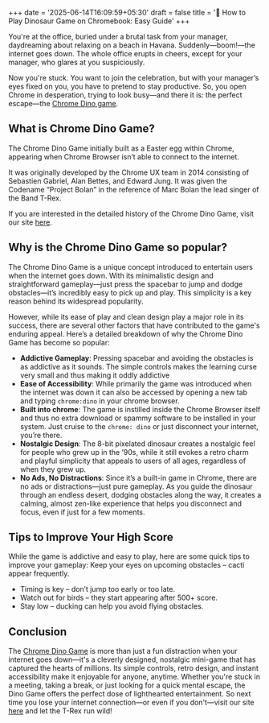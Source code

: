 +++
date = '2025-06-14T16:09:59+05:30'
draft = false
title = '🦖 How to Play Dinosaur Game on Chromebook: Easy Guide'
+++


You're at the office, buried under a brutal task from your manager, daydreaming about relaxing on a beach in Havana. Suddenly—boom!—the internet goes down. The whole office erupts in cheers, except for your manager, who glares at you suspiciously.

Now you're stuck. You want to join the celebration, but with your manager’s eyes fixed on you, you have to pretend to stay productive. So, you open Chrome in desperation, trying to look busy—and there it is: the perfect escape—the [Chrome Dino game](http://dinogamerunner.in).

## What is Chrome Dino Game?

The Chrome Dino Game initially built as a Easter egg within Chrome, appearing when Chrome Browser isn’t able to connect to the internet. 

It was originally developed by the Chrome UX team in 2014 consisting of  Sebastien Gabriel, Alan Bettes, and Edward Jung. It was given the Codename “Project Bolan” in the reference of Marc Bolan the lead singer of the Band T-Rex.

If you are interested in the detailed history of the Chrome Dino Game, visit our site [here](http://dinogamerunner.in/history.html).

## Why is the Chrome Dino Game so popular?

The Chrome Dino Game is a unique concept introduced to entertain users when the internet goes down. With its minimalistic design and straightforward gameplay—just press the spacebar to jump and dodge obstacles—it’s incredibly easy to pick up and play. This simplicity is a key reason behind its widespread popularity.

However, while its ease of play and clean design play a major role in its success, there are several other factors that have contributed to the game's enduring appeal. Here’s a detailed breakdown of why the Chrome Dino Game has become so popular:

- **Addictive Gameplay**: Pressing spacebar and avoiding the obstacles is as addictive as it sounds. The simple controls makes the learning curse very small and thus making it oddly addictive
- **Ease of Accessibility**: While primarily the game was introduced when the internet was down it can also be accessed by opening a new tab and typing ``` chrome:dino ``` in your chrome browser.
- **Built into chrome**: The game is instilled inside the Chrome Browser itself and thus no extra download or spammy software to be installed in your system. Just cruise to the ``` chrome: dino ``` or just disconnect your internet, you’re there.
- **Nostalgic Design**: The 8-bit pixelated dinosaur creates a nostalgic feel for people who grew up in the ’90s, while it still evokes a retro charm and playful simplicity that appeals to users of all ages, regardless of when they grew up.
- **No Ads, No Distractions**: Since it’s a built-in game in Chrome, there are no ads or distractions—just pure gameplay. As you guide the dinosaur through an endless desert, dodging obstacles along the way, it creates a calming, almost zen-like experience that helps you disconnect and focus, even if just for a few moments.


## Tips to Improve Your High Score

While the game is addictive and easy to play, here are some quick tips to improve your gameplay:
Keep your eyes on upcoming obstacles – cacti appear frequently.

- Timing is key – don’t jump too early or too late.
- Watch out for birds – they start appearing after 500+ score.
- Stay low – ducking can help you avoid flying obstacles.

## Conclusion

The [Chrome Dino Game](https://en.wikipedia.org/wiki/Dinosaur_Game) is more than just a fun distraction when your internet goes down—it's a cleverly designed, nostalgic mini-game that has captured the hearts of millions. Its simple controls, retro design, and instant accessibility make it enjoyable for anyone, anytime. Whether you're stuck in a meeting, taking a break, or just looking for a quick mental escape, the Dino Game offers the perfect dose of lighthearted entertainment. So next time you lose your internet connection—or even if you don't—visit our site [here](https://dinogamerunner.in/) and let the T-Rex run wild!

